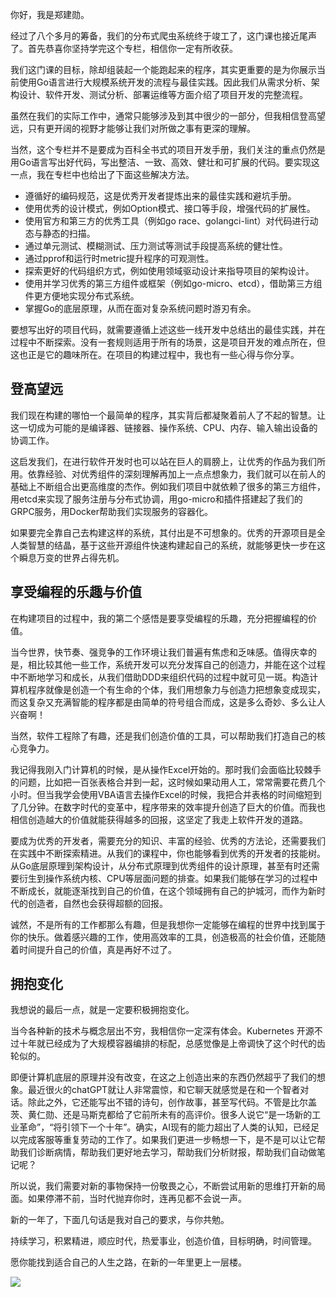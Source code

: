 你好，我是郑建勋。

经过了八个多月的筹备，我们的分布式爬虫系统终于竣工了，这门课也接近尾声了。首先恭喜你坚持学完这个专栏，相信你一定有所收获。

我们这门课的目标，除却组装起一个能跑起来的程序，其实更重要的是为你展示当前使用Go语言进行大规模系统开发的流程与最佳实践。因此我们从需求分析、架构设计、软件开发、测试分析、部署运维等方面介绍了项目开发的完整流程。

虽然在我们的实际工作中，通常只能够涉及到其中很少的一部分，但我相信登高望远，只有更开阔的视野才能够让我们对所做之事有更深的理解。

当然，这个专栏并不是要成为百科全书式的项目开发手册，我们关注的重点仍然是用Go语言写出好代码，写出整洁、一致、高效、健壮和可扩展的代码。要实现这一点，我在专栏中也给出了下面这些解决方法。

- 遵循好的编码规范，这是优秀开发者提炼出来的最佳实践和避坑手册。
- 使用优秀的设计模式，例如Option模式、接口等手段，增强代码的扩展性。
- 使用官方和第三方的优秀工具（例如go race、golangci-lint）对代码进行动态与静态的扫描。
- 通过单元测试、模糊测试、压力测试等测试手段提高系统的健壮性。
- 通过pprof和运行时metric提升程序的可观测性。
- 探索更好的代码组织方式，例如使用领域驱动设计来指导项目的架构设计。
- 使用并学习优秀的第三方组件或框架（例如go-micro、etcd），借助第三方组件更方便地实现分布式系统。
- 掌握Go的底层原理，从而在面对复杂系统问题时游刃有余。

要想写出好的项目代码，就需要遵循上述这些一线开发中总结出的最佳实践，并在过程中不断探索。没有一套规则适用于所有的场景，这是项目开发的难点所在，但这也正是它的趣味所在。在项目的构建过程中，我也有一些心得与你分享。

## 登高望远

我们现在构建的哪怕一个最简单的程序，其实背后都凝聚着前人了不起的智慧。让这一切成为可能的是编译器、链接器、操作系统、CPU、内存、输入输出设备的协调工作。

这启发我们，在进行软件开发时也可以站在巨人的肩膀上，让优秀的作品为我们所用。依靠经验、对优秀组件的深刻理解再加上一点点想象力，我们就可以在前人的基础上不断组合出更高维度的杰作。例如我们项目中就依赖了很多的第三方组件，用etcd来实现了服务注册与分布式协调，用go-micro和插件搭建起了我们的GRPC服务，用Docker帮助我们实现服务的容器化。

如果要完全靠自己去构建这样的系统，其付出是不可想象的。优秀的开源项目是全人类智慧的结晶，基于这些开源组件快速构建起自己的系统，就能够更快一步在这个瞬息万变的世界占得先机。

## 享受编程的乐趣与价值

在构建项目的过程中，我的第二个感悟是要享受编程的乐趣，充分把握编程的价值。

当今世界，快节奏、强竞争的工作环境让我们普遍有焦虑和乏味感。值得庆幸的是，相比较其他一些工作，系统开发可以充分发挥自己的创造力，并能在这个过程中不断地学习和成长，从我们借助DDD来组织代码的过程中就可见一斑。构造计算机程序就像是创造一个有生命的个体，我们用想象力与创造力把想象变成现实，而这复杂又充满智能的程序都是由简单的符号组合而成，这是多么奇妙、多么让人兴奋啊！

当然，软件工程除了有趣，还是我们创造价值的工具，可以帮助我们打造自己的核心竞争力。

我记得我刚入门计算机的时候，是从操作Excel开始的。那时我们会面临比较棘手的问题，比如把一百张表格合并到一起，这时候如果动用人工，常常需要花费几个小时。但当我学会使用VBA语言去操作Excel的时候，我把合并表格的时间缩短到了几分钟。在数字时代的变革中，程序带来的效率提升创造了巨大的价值。而我也相信创造越大的价值就能获得越多的回报，这坚定了我走上软件开发的道路。

要成为优秀的开发者，需要充分的知识、丰富的经验、优秀的方法论，还需要我们在实践中不断探索精进。从我们的课程中，你也能够看到优秀的开发者的技能树。从Go底层原理到架构设计，从分布式原理到优秀组件的设计原理，甚至有时还需要衍生到操作系统内核、CPU等层面问题的排查。如果我们能够在学习的过程中不断成长，就能逐渐找到自己的价值，在这个领域拥有自己的护城河，而作为新时代的创造者，自然也会获得超额的回报。

诚然，不是所有的工作都那么有趣，但是我想你一定能够在编程的世界中找到属于你的快乐。做着感兴趣的工作，使用高效率的工具，创造极高的社会价值，还能随着时间提升自己的价值，真是再好不过了。

## 拥抱变化

我想说的最后一点，就是一定要积极拥抱变化。

当今各种新的技术与概念层出不穷，我相信你一定深有体会。Kubernetes 开源不过十年就已经成为了大规模容器编排的标配，总感觉像是上帝调快了这个时代的齿轮似的。

即便计算机底层的原理并没有改变，在这之上创造出来的东西仍然超乎了我们的想象。最近很火的chatGPT就让人非常震惊，和它聊天就感觉是在和一个智者对话。除此之外，它还能写出不错的诗句，创作故事，甚至写代码。不管是比尔盖茨、黄仁勋、还是马斯克都给了它前所未有的高评价。很多人说它“是一场新的工业革命”，“将引领下一个十年”。确实，AI现有的能力超出了人类的认知，已经足以完成客服等重复劳动的工作了。如果我们更进一步畅想一下，是不是可以让它帮助我们诊断病情，帮助我们更好地去学习，帮助我们分析财报，帮助我们自动做笔记呢？

所以说，我们需要对新的事物保持一份敬畏之心，不断尝试用新的思维打开新的局面。如果停滞不前，当时代抛弃你时，连再见都不会说一声。

新的一年了，下面几句话是我对自己的要求，与你共勉。

持续学习，积累精进，顺应时代，热爱事业，创造价值，目标明确，时间管理。

愿你能找到适合自己的人生之路，在新的一年里更上一层楼。

[![](https://static001.geekbang.org/resource/image/49/c5/4919c25bb2c5f2ed865ec7a629cdcbc5.jpg?wh=1142x801)](https://jinshuju.net/f/QEc0C3)